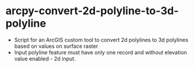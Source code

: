 # arcpy-convert-2d-polyline-to-3d-polyline

* Script for an ArcGIS custom tool to convert 2d polylines to 3d polylines based on values on surface raster
* Input polyline feature must have only one record and without elevation value enabled - 2d input.
